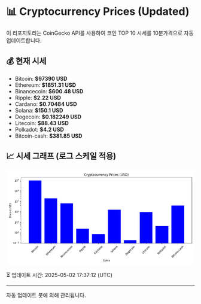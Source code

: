 
# 📊 Cryptocurrency Prices (Updated)

이 리포지토리는 CoinGecko API를 사용하여 코인 TOP 10 시세를 10분가격으로 자동 업데이트합니다.

## 💰 현재 시세
- Bitcoin: **$97390 USD**
- Ethereum: **$1851.31 USD**
- Binancecoin: **$600.48 USD**
- Ripple: **$2.22 USD**
- Cardano: **$0.70484 USD**
- Solana: **$150.1 USD**
- Dogecoin: **$0.182249 USD**
- Litecoin: **$88.43 USD**
- Polkadot: **$4.2 USD**
- Bitcoin-cash: **$381.85 USD**

## 📈 시세 그래프 (로그 스케일 적용)
![Crypto Prices](crypto_prices.png)

⏳ 업데이트 시간: 2025-05-02 17:37:12 (UTC)

---
자동 업데이트 봇에 의해 관리됩니다.
